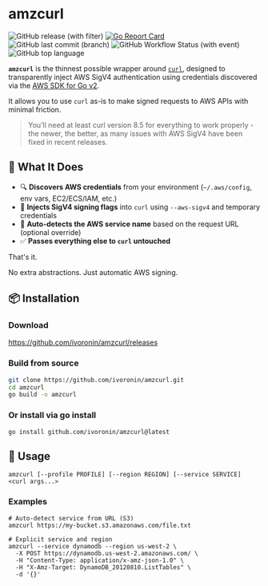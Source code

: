 # amzcurl
![GitHub release (with filter)](https://img.shields.io/github/v/release/ivoronin/amzcurl)
[![Go Report Card](https://goreportcard.com/badge/github.com/ivoronin/amzcurl)](https://goreportcard.com/report/github.com/ivoronin/amzcurl)
![GitHub last commit (branch)](https://img.shields.io/github/last-commit/ivoronin/amzcurl/main)
![GitHub Workflow Status (with event)](https://img.shields.io/github/actions/workflow/status/ivoronin/amzcurl/goreleaser.yml)
![GitHub top language](https://img.shields.io/github/languages/top/ivoronin/amzcurl)

**`amzcurl`** is the thinnest possible wrapper around [`curl`](https://curl.se/), designed to transparently inject AWS SigV4 authentication using credentials discovered via the [AWS SDK for Go v2](https://github.com/aws/aws-sdk-go-v2).

It allows you to use `curl` as-is to make signed requests to AWS APIs with minimal friction.

> You’ll need at least curl version 8.5 for everything to work properly - the newer, the better, as many issues with AWS SigV4 have been fixed in recent releases.

## 🧩 What It Does

- 🔍 **Discovers AWS credentials** from your environment (`~/.aws/config`, env vars, EC2/ECS/IAM, etc.)
- 🪪 **Injects SigV4 signing flags** into `curl` using `--aws-sigv4` and temporary credentials
- 🔎 **Auto-detects the AWS service name** based on the request URL (optional override)
- ✅ **Passes everything else to `curl` untouched**

That's it.

No extra abstractions. Just automatic AWS signing.

## 📦 Installation

### Download

https://github.com/ivoronin/amzcurl/releases

### Build from source

```bash
git clone https://github.com/ivoronin/amzcurl.git
cd amzcurl
go build -o amzcurl
```

### Or install via go install

```
go install github.com/ivoronin/amzcurl@latest
```

## 🚀 Usage

```
amzcurl [--profile PROFILE] [--region REGION] [--service SERVICE] <curl args...>
```

### Examples

```
# Auto-detect service from URL (S3)
amzcurl https://my-bucket.s3.amazonaws.com/file.txt

# Explicit service and region
amzcurl --service dynamodb --region us-west-2 \
  -X POST https://dynamodb.us-west-2.amazonaws.com/ \
  -H "Content-Type: application/x-amz-json-1.0" \
  -H "X-Amz-Target: DynamoDB_20120810.ListTables" \
  -d '{}'
```
